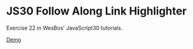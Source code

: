 # JS30 Follow Along Link Highlighter
Exercise 22 in WesBos' JavaScript30 tutorials. 

<a href="">Demo</a>
